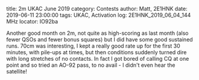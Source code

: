 title: 2m UKAC June 2019
category: Contests
author: Matt, 2E1HNK
date: 2019-06-11 23:00:00
tags: UKAC, Activation
log: 2E1HNK_2019_06_04_144 MHz
locator: IO92ba


Another good month on 2m, not quite as high-scoring as last month (also fewer QSOs and fewer bonus squares) but I did have some good sustained runs. 70cm was interesting, I kept a really good rate up for the first 30 minutes, with pile-ups at times, but then conditions suddenly turned dire with long stretches of no contacts. In fact I got bored of calling CQ at one point and so tried an AO-92 pass, to no avail - I didn't even hear the satellite!
